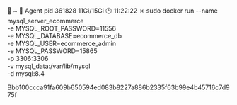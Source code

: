 📂 ~ 🧠 Agent pid 361828
11Gi/15Gi
🕒 11:22:22 ✗ sudo docker run --name mysql_server_ecommerce \
-e MYSQL_ROOT_PASSWORD=11556 \
-e MYSQL_DATABASE=ecommerce_db \
-e MYSQL_USER=ecommerce_admin \
-e MYSQL_PASSWORD=15865 \
-p 3306:3306 \
-v mysql_data:/var/lib/mysql \
-d mysql:8.4

Bbb100ccca91fa609b650594ed083b8227a886b2335f63b99e4b45716c7d975f
